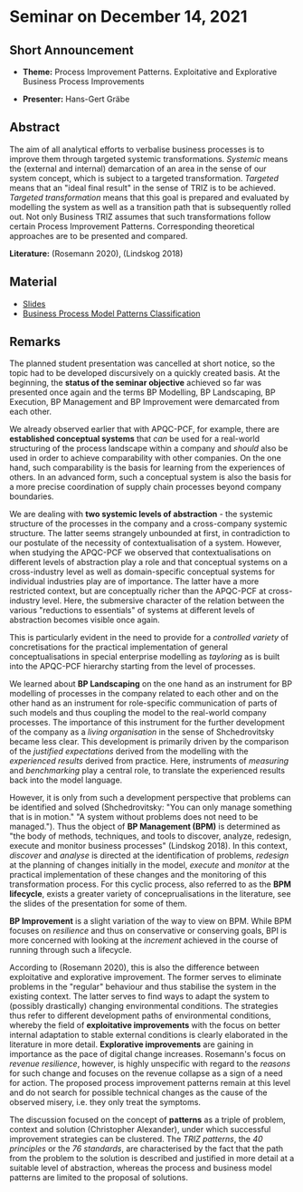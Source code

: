 # Seminar on December 14, 2021

## Short Announcement

* __Theme:__ Process Improvement Patterns. Exploitative and Explorative
  Business Process Improvements

* __Presenter:__ Hans-Gert Gräbe

## Abstract

The aim of all analytical efforts to verbalise business processes is to
improve them through targeted systemic transformations. _Systemic_ means the
(external and internal) demarcation of an area in the sense of our system
concept, which is subject to a targeted transformation.  _Targeted_ means that
an "ideal final result" in the sense of TRIZ is to be achieved. _Targeted
transformation_ means that this goal is prepared and evaluated by modelling
the system as well as a transition path that is subsequently rolled out. Not
only Business TRIZ assumes that such transformations follow certain Process
Improvement Patterns. Corresponding theoretical approaches are to be presented
and compared.

__Literature:__ (Rosemann 2020), (Lindskog 2018)

## Material

* [Slides](Slides.pdf)
* [Business Process Model Patterns Classification](http://bpmpatterns.org/)

## Remarks

The planned student presentation was cancelled at short notice, so the topic
had to be developed discursively on a quickly created basis. At the beginning,
the __status of the seminar objective__ achieved so far was presented once
again and the terms BP Modelling, BP Landscaping, BP Execution, BP Management
and BP Improvement were demarcated from each other.

We already observed earlier that with APQC-PCF, for example, there are
__established conceptual systems__ that _can_ be used for a real-world
structuring of the process landscape within a company and _should_ also be
used in order to achieve comparability with other companies. On the one hand,
such comparability is the basis for learning from the experiences of others.
In an advanced form, such a conceptual system is also the basis for a more
precise coordination of supply chain processes beyond company boundaries.

We are dealing with __two systemic levels of abstraction__ - the systemic
structure of the processes in the company and a cross-company systemic
structure. The latter seems strangely unbounded at first, in contradiction to
our postulate of the necessity of contextualisation of a system.  However,
when studying the APQC-PCF we observed that contextualisations on different
levels of abstraction play a role and that conceptual systems on a
cross-industry level as well as domain-specific conceptual systems for
individual industries play are of importance. The latter have a more
restricted context, but are conceptually richer than the APQC-PCF at
cross-industry level. Here, the submersive character of the relation between
the various "reductions to essentials" of systems at different levels of
abstraction becomes visible once again.

This is particularly evident in the need to provide for a _controlled variety_
of concretisations for the practical implementation of general
conceptualisations in special enterprise modelling as _tayloring_ as is built
into the APQC-PCF hierarchy starting from the level of processes.

We learned about __BP Landscaping__ on the one hand as an instrument for BP
modelling of processes in the company related to each other and on the other
hand as an instrument for role-specific communication of parts of such models
and thus coupling the model to the real-world company processes. The
importance of this instrument for the further development of the company as a
_living organisation_ in the sense of Shchedrovitsky became less clear.  This
development is primarily driven by the comparison of the _justified
expectations_ derived from the modelling with the _experienced results_
derived from practice. Here, instruments of _measuring_ and _benchmarking_
play a central role, to translate the experienced results back into the model
language.

However, it is only from such a development perspective that problems can be
identified and solved (Shchedrovitsky: "You can only manage something that is
in motion." "A system without problems does not need to be managed."). Thus
the object of __BP Management (BPM)__ is determined as "the body of methods,
techniques, and tools to discover, analyze, redesign, execute and monitor
business processes" (Lindskog 2018). In this context, _discover_ and _analyse_
is directed at the identification of problems, _redesign_ at the planning of
changes initially in the model, _execute_ and _monitor_ at the practical
implementation of these changes and the monitoring of this transformation
process.  For this cyclic process, also referred to as the __BPM lifecycle__,
exists a greater variety of conceprualisations in the literature, see the
slides of the presentation for some of them.

__BP Improvement__ is a slight variation of the way to view on BPM. While BPM
focuses on _resilience_ and thus on conservative or conserving goals, BPI is
more concerned with looking at the _increment_ achieved in the course of
running through such a lifecycle.

According to (Rosemann 2020), this is also the difference between exploitative
and explorative improvement. The former serves to eliminate problems in the
"regular" behaviour and thus stabilise the system in the existing context. The
latter serves to find ways to adapt the system to (possibly drastically)
changing environmental conditions. The strategies thus refer to different
development paths of environmental conditions, whereby the field of
__exploitative improvements__ with the focus on better internal adaptation to
stable external conditions is clearly elaborated in the literature in more
detail.  __Explorative improvements__ are gaining in importance as the pace of
digital change increases. Rosemann's focus on _revenue resilience_, however,
is highly unspecific with regard to the _reasons_ for such change and focuses
on the revenue collapse as a sign of a need for action. The proposed process
improvement patterns remain at this level and do not search for possible
technical changes as the cause of the observed misery, i.e. they only treat
the symptoms.

The discussion focused on the concept of __patterns__ as a triple of problem,
context and solution (Christopher Alexander), under which successful
improvement strategies can be clustered. The _TRIZ patterns_, the _40
principles_ or the _76 standards_, are characterised by the fact that the path
from the problem to the solution is described and justified in more detail at
a suitable level of abstraction, whereas the process and business model
patterns are limited to the proposal of solutions.
